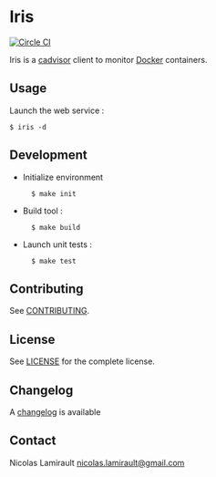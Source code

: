 # Iris

[![Circle CI](https://circleci.com/gh/nlamirault/iris.svg?style=svg)](https://circleci.com/gh/nlamirault/iris)

Iris is a [cadvisor][] client to monitor [Docker][] containers.

## Usage

Launch the web service :

	$ iris -d


## Development

* Initialize environment

        $ make init

* Build tool :

        $ make build

* Launch unit tests :

        $ make test

## Contributing

See [CONTRIBUTING](CONTRIBUTING.md).


## License

See [LICENSE](LICENSE) for the complete license.


## Changelog

A [changelog](ChangeLog.md) is available


## Contact

Nicolas Lamirault <nicolas.lamirault@gmail.com>


[Docker]: https://docker.com
[cadvisor]: https://github.com/google/cadvisor
